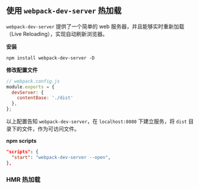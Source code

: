



## 使用 `webpack-dev-server` 热加载

`webpack-dev-server` 提供了一个简单的 web 服务器，并且能够实时重新加载（Live Reloading），实现自动刷新浏览器。

**安装**

```shell
npm install webpack-dev-server -D
```

**修改配置文件**

```js
// webpack.config.js
module.exports = {
  devServer: {
    contentBase: './dist'
  },
};
```

以上配置告知 `webpack-dev-server`，在 `localhost:8080` 下建立服务，将 `dist` 目录下的文件，作为可访问文件。

**npm scripts**

```json
"scripts": {
  "start": "webpack-dev-server --open",
},
```

### HMR 热加载

